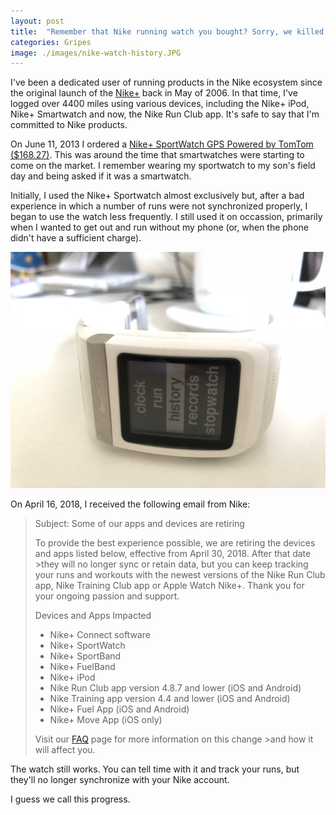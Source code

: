 ```yaml
---
layout: post
title:  "Remember that Nike running watch you bought? Sorry, we killed it."
categories: Gripes
image: ./images/nike-watch-history.JPG
---
```


I've been a dedicated user of running products in the Nike ecosystem since the original launch of the [Nike+](https://en.wikipedia.org/wiki/Nike%2B) back in May of 2006. In that time, I've logged over 4400 miles using various devices, including the Nike+ iPod, Nike+ Smartwatch and now, the Nike Run Club app. It's safe to say that I'm committed to Nike products.

On June 11, 2013 I ordered a [Nike+ SportWatch GPS Powered by TomTom ($168.27)](https://amzn.to/2rrkcPW). This was around the time that smartwatches were starting to come on the market. I remember wearing my sportwatch to my son's field day and being asked if it was a smartwatch.

Initially, I used the Nike+ Sportwatch almost exclusively but, after a bad experience in which a number of runs were not synchronized properly, I began to use the watch less frequently. I still used it on occassion, primarily when I wanted to get out and run without my phone (or, when the phone didn't have a sufficient charge).

![Nike Sportwatch Image](/images/nike-watch-history.JPG)

On April 16, 2018, I received the following email from Nike:

>Subject: Some of our apps and devices are retiring
>
>To provide the best experience possible, we are retiring the devices and apps listed below, effective from April 30, 2018. After that date >they will no longer sync or retain data, but you can keep tracking your runs and workouts with the newest versions of the Nike Run Club app, Nike Training Club app or Apple Watch Nike+. Thank you for your ongoing passion and support.
>
>Devices and Apps Impacted
>
>- Nike+ Connect software
>- Nike+ SportWatch
>- Nike+ SportBand
>- Nike+ FuelBand
>- Nike+ iPod
>- Nike Run Club app version 4.8.7 and lower (iOS and Android)
>- Nike Training app version 4.4 and lower (iOS and Android)
>- Nike+ Fuel App (iOS and Android)
>- Nike+ Move App (iOS only)
>
>Visit our [FAQ](http://help-en-us.nike.com/app/answer/article/why-cant-i-sync/a_id/73247/country/us) page for more information on this change >and how it will affect you.

The watch still works. You can tell time with it and track your runs, but they'll no longer synchronize with your Nike account.

I guess we call this progress.